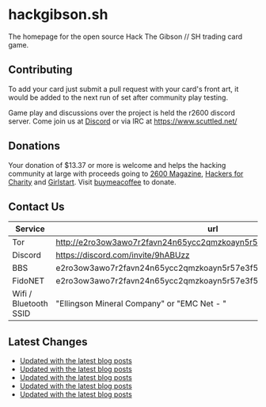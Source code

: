 # hackgibson.sh
The homepage for the open source Hack The Gibson // SH trading card game.


## Contributing

To add your card just submit a pull request with your card's front art, it would be added to the next run of set after community play testing.

Game play and discussions over the project is held the r2600 discord server. Come join us at [Discord](https://discord.com/invite/9hABUzz) or via IRC at https://www.scuttled.net/


## Donations

Your donation of $13.37 or more is welcome and helps the hacking community at large with proceeds going to [2600 Magazine](https://2600.com/), [Hackers for Charity](https://hackersforcharity.org) and [Girlstart](https://girlstart.org).  Visit [buymeacoffee](https://www.buymeacoffee.com/hackgibson.sh) to donate.


## Contact Us

Service | url
-|-
Tor | http://e2ro3ow3awo7r2favn24n65ycc2qmzkoayn5r57e3f56nvjwdcgg32ad.onion
Discord | https://discord.com/invite/9hABUzz
BBS | e2ro3ow3awo7r2favn24n65ycc2qmzkoayn5r57e3f56nvjwdcgg32ad.onion:23
FidoNET | e2ro3ow3awo7r2favn24n65ycc2qmzkoayn5r57e3f56nvjwdcgg32ad.onion:24554
Wifi / Bluetooth SSID | "Ellingson Mineral Company" or "EMC Net - <fidonet address>"

## Latest Changes
<!-- BLOG-POST-LIST:START -->
- [Updated with the latest blog posts](https://github.com/DFW2600/hackgibson.sh/commit/21b76536c2624b9a10f9701b4cab70c557d364a9)
- [Updated with the latest blog posts](https://github.com/DFW2600/hackgibson.sh/commit/2ff3001c4d59260f00c222e4d7c480c19795c019)
- [Updated with the latest blog posts](https://github.com/DFW2600/hackgibson.sh/commit/9a9e763467e2d0788d91881215f2974716094508)
- [Updated with the latest blog posts](https://github.com/DFW2600/hackgibson.sh/commit/5a04e0c37eb8c5919fd41423beb84bfd4ec4b4b8)
- [Updated with the latest blog posts](https://github.com/DFW2600/hackgibson.sh/commit/14054a6218c53d124b046491ff60ef96761a2339)
<!-- BLOG-POST-LIST:END -->
